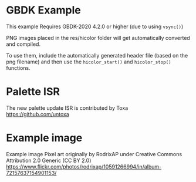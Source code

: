 # GBDK Example
This example Requires GBDK-2020 4.2.0 or higher (due to using `vsync()`)

PNG images placed in the res/hicolor folder will get automatically converted and compiled.

To use them, include the automatically generated header file (based on the png filename) and then use the `hicolor_start()` and `hicolor_stop()` functions.

# Palette ISR
The new palette update ISR is contributed by Toxa
https://github.com/untoxa


# Example image
Example image Pixel art originally by RodrixAP under Creative Commons Attribution 2.0 Generic (CC BY 2.0)
https://www.flickr.com/photos/rodrixap/10591266994/in/album-72157637154901153/

